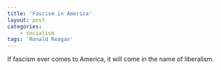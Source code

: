 ```yaml
---
title: 'Fascism in America'
layout: post
categories:
    - socialism
tags: 'Ronald Reagan'
---
```


If fascism ever comes to America, it will come in the name of liberalism.